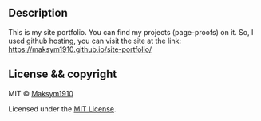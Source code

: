 ## Description

This is my site portfolio. You can find my projects (page-proofs) on it. So, I used github hosting, you can visit the site at the link: https://maksym1910.github.io/site-portfolio/

## License && copyright

MIT © [Maksym1910](https://github.com/Maksym1910)

Licensed under the [MIT License](LICENSE).